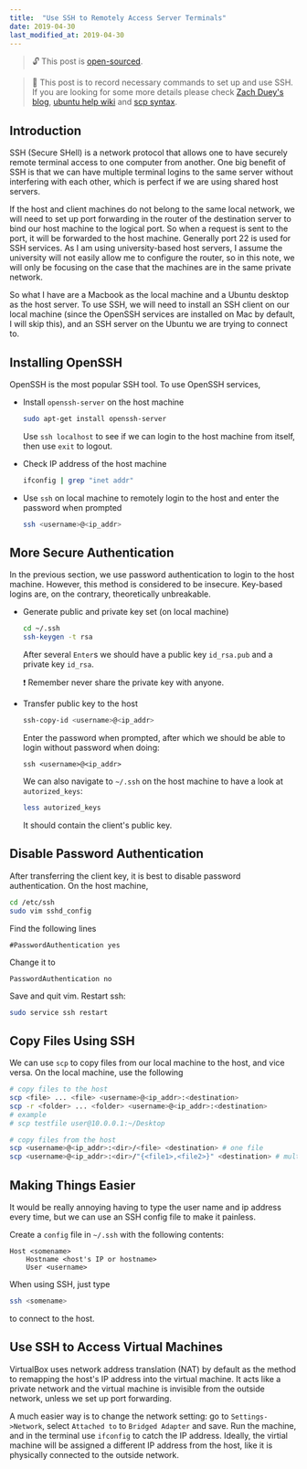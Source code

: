 ```yaml
---
title:  "Use SSH to Remotely Access Server Terminals"
date: 2019-04-30
last_modified_at: 2019-04-30
---
```


> :unlock: This post is [open-sourced](2019-04-30-using-ssh.md).

> :pencil: This post is to record necessary commands to set up and use SSH. If you are looking for some more details please check [Zach Duey's blog][zach], [ubuntu help wiki][ubuntu_ssh] and [scp syntax][scp].

## Introduction

SSH (Secure SHell) is a network protocol that allows one to have securely remote terminal access to one computer from another.
One big benefit of SSH is that we can have multiple terminal logins to the same server without interfering with each other, which is perfect if we are using shared host servers.

If the host and client machines do not belong to the same local network, we will need to set up port forwarding in the router of the destination server to bind our host machine to the logical port. So when a request is sent to the port, it will be forwarded to the host machine. Generally port 22 is used for SSH services. 
As I am using university-based host servers, I assume the university will not easily allow me to configure the router, so in this note, we will only be focusing on the case that the machines are in the same private network.

So what I have are a Macbook as the local machine and a Ubuntu desktop as the host server.
To use SSH, we will need to install an SSH client on our local machine (since the OpenSSH services are installed on Mac by default, I will skip this), and an SSH server on the Ubuntu we are trying to connect to. 

## Installing OpenSSH

OpenSSH is the most popular SSH tool. To use OpenSSH services, 

- Install `openssh-server` on the host machine
  ```sh
  sudo apt-get install openssh-server
  ```
  Use `ssh localhost` to see if we can login to the host machine from itself, then use `exit` to logout.

- Check IP address of the host machine
  ```sh
  ifconfig | grep "inet addr"
  ```

- Use `ssh` on local machine to remotely login to the host and enter the password when prompted
  ```sh
  ssh <username>@<ip_addr>
  ```

## More Secure Authentication 

In the previous section, we use password authentication to login to the host machine. However, this method is considered to be insecure. Key-based logins are, on the contrary, theoretically unbreakable.

- Generate public and private key set (on local machine)
  ```sh
  cd ~/.ssh
  ssh-keygen -t rsa
  ```
  After several `Enter`s we should have a public key `id_rsa.pub` and a private key `id_rsa`. 

  :exclamation: Remember never share the private key with anyone.

- Transfer public key to the host
  ```sh
  ssh-copy-id <username>@<ip_addr>
  ```
  Enter the password when prompted, after which we should be able to login without password when doing:
  ```shell
  ssh <username>@<ip_addr>
  ```
  We can also navigate to `~/.ssh` on the host machine to have a look at `autorized_keys`:
  ```sh
  less autorized_keys
  ```
  It should contain the client's public key.

## Disable Password Authentication
After transferring the client key, it is best to disable password authentication. On the host machine,
```sh
cd /etc/ssh
sudo vim sshd_config
```

Find the following lines
```
#PasswordAuthentication yes
```

Change it to
```
PasswordAuthentication no
```

Save and quit vim. Restart ssh:
```sh
sudo service ssh restart
```

## Copy Files Using SSH
We can use `scp` to copy files from our local machine to the host, and vice versa.
On the local machine, use the following
```sh
# copy files to the host
scp <file> ... <file> <username>@<ip_addr>:<destination> 
scp -r <folder> ... <folder> <username>@<ip_addr>:<destination>
# example
# scp testfile user@10.0.0.1:~/Desktop

# copy files from the host
scp <username>@<ip_addr>:<dir>/<file> <destination> # one file
scp <username>@<ip_addr>:<dir>/"{<file1>,<file2>}" <destination> # multiple files
```

## Making Things Easier

It would be really annoying having to type the user name and ip address every time, but we can use an SSH config file to make it painless.

Create a `config` file in `~/.ssh` with the following contents:
```
Host <somename>
    Hostname <host's IP or hostname>
    User <username>
```

When using SSH, just type
```sh
ssh <somename>
```
to connect to the host.


## Use SSH to Access Virtual Machines

VirtualBox uses network address translation (NAT) by default as the method to remapping the host's IP address into the virtual machine. It acts like a private network and the virtual machine is invisible from the outside network, unless we set up port forwarding. 

A much easier way is to change the network setting: go to `Settings->Network`, select `Attached to` to `Bridged Adapter` and save.
Run the machine, and in the terminal use `ifconfig` to catch the IP address. Ideally, the virtial machine will be assigned a different IP address from the host, like it is physically connected to the outside network.


[zach]: https://dev.to/zduey/how-to-set-up-an-ssh-server-on-a-home-computer

[ubuntu_ssh]: https://help.ubuntu.com/community/SSH/OpenSSH/Keys

[scp]: http://www.hypexr.org/linux_scp_help.php

